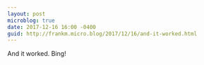 ```yaml
---
layout: post
microblog: true
date: 2017-12-16 16:00 -0400
guid: http://frankm.micro.blog/2017/12/16/and-it-worked.html
---
```

And it worked. Bing!

